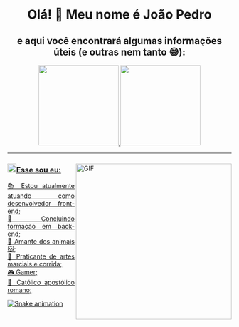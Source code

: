 <div align="center">

  <h1 text-align = "center">Olá! 👋 Meu nome é João Pedro<br></h1>
  
  <h2 text-align = "center">e aqui você encontrará algumas informações úteis (e outras nem tanto 😅):</h2>

  <a href="https://github.com/PetrusJoao">
  <img height="180em" src="https://github-readme-stats.vercel.app/api?username=PetrusJoao&show_icons=true&theme=maroongold&include_all_commits=true&count_private=true"/>
  <img height="180em" src="https://github-readme-stats.vercel.app/api/top-langs/?username=PetrusJoao&layout=compact&langs_count=7&theme=maroongold"/>
</div>
  
<hr>

<div>
<div>
<img align="right" alt="GIF" src="https://github.com/joaopauloaramuni/joaopauloaramuni/blob/master/img/dev.gif?raw=true" width="350px" height="350px"/>
</div>

### <img height="20" src="[https://raw.githubusercontent.com/innng/innng/master/assets/soulgem-sayaka.gif](https://media0.giphy.com/media/dxMlpNlRb4IsVazoDX/giphy.gif?cid=ecf05e47vavvfriiuy2ec74vwg8dpf976aam6qkgqas6qhef&rid=giphy.gif&ct=g)"/>Esse sou eu:

<div align="justify">
 <p text-align = "left">
   📚 Estou atualmente atuando como desenvolvedor front-end;<br>
   🔭 Concluindo formação em back-end;<br>
   🐶 Amante dos animais 🐱;<br>
   🥊 Praticante de artes marciais e corrida;<br>
   🎮 Gamer;<br>
   🛐 Católico apostólico romano;<br>
 </p>
</div>
</div>
  
 ![Snake animation](https://github.com/PetrusJoao/PetrusJoao/blob/output/github-contribution-grid-snake.svg)
